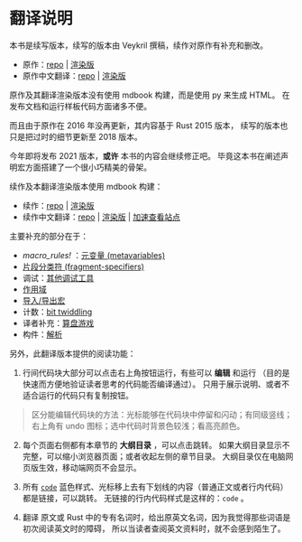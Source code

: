 # 翻译说明

本书是续写版本，续写的版本由 Veykril 撰稿，续作对原作有补充和删改。

- 原作：[repo](https://github.com/DanielKeep/tlborm) | [渲染版](https://danielkeep.github.io/tlborm/)
- 原作中文翻译：[repo](https://github.com/DaseinPhaos/tlborm) | [渲染版](https://www.bookstack.cn/read/DaseinPhaos-tlborm-chinese/README.md)

原作及其翻译渲染版本没有使用 mdbook 构建，而是使用 py 来生成 HTML。
在发布文档和运行样板代码方面诸多不便。

而且由于原作在 2016 年没再更新，其内容基于 Rust 2015 版本，
续写的版本也只是把过时的细节更新至 2018 版本。

今年即将发布 2021 版本，**或许** 本书的内容会继续修正吧。
毕竟这本书在阐述声明宏方面搭建了一个很小巧精美的骨架。

续作及本翻译渲染版本使用 mdbook 构建：
- 续作：[repo](https://github.com/veykril/tlborm) | [渲染版](https://veykril.github.io/tlborm/)
- 续作中文翻译：[repo](https://github.com/zjp-CN/tlborm) | [渲染版](https://zjp-cn.github.io/tlborm) | [加速查看站点](http://129.28.186.100/tlborm)

主要补充的部分在于：

- *macro_rules!* ：[元变量 (metavariables)](./macros/macro_rules.html#元变量-metavariables)
- [片段分类符 (fragment-specifiers)](./macros/minutiae/fragment-specifiers.html)
- 调试：[其他调试工具](./macros/minutiae/debugging.html#其他调试工具)
- [作用域](./macros/minutiae/scoping.md)
- [导入/导出宏](./macros/minutiae/import-export.md)
- 计数：[bit twiddling](./building-blocks/counting.md#bit-twiddling)
- 译者补充：[算盘游戏](./building-blocks/abacus-counting.md#算盘游戏)
- 构件：[解析](./building-blocks/parsing.md)


另外，此翻译版本提供的阅读功能：
1. 行间代码块大部分可以点击右上角按钮运行，有些可以 **编辑** 和运行
（目的是快速而方便地验证读者思考的代码能否编译通过）。
只用于展示说明、或者不适合运行的代码只有复制按钮。

> 区分能编辑代码块的方法：光标能够在代码块中停留和闪动；有同级竖线；
右上角有 undo 图标；选中代码时背景色较浅；看高亮颜色。

2. 每个页面右侧都有本章节的 **大纲目录** ，可以点击跳转。
如果大纲目录显示不完整，可以缩小浏览器页面；或者收起左侧的章节目录。
大纲目录仅在电脑网页版生效，移动端网页不会显示。

3. 所有 [`code`](#) 蓝色样式、光标移上去有下划线的内容（普通正文或者行内代码）都是链接，可以跳转。
无链接的行内代码样式是这样的：`code` 。

4. 翻译 原文或 Rust 中的专有名词时，给出原英文名词，因为我觉得那些词语是初次阅读英文时的障碍，
所以当读者查阅英文资料时，就不会感到陌生了。
